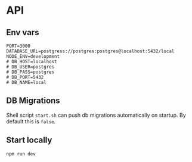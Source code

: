 # API

## Env vars
```
PORT=3000
DATABASE_URL=postgress://postgres:postgres@localhost:5432/local
NODE_ENV=development
# DB_HOST=localhost
# DB_USER=postgres
# DB_PASS=postgres
# DB_PORT=5432
# DB_NAME=local
```

## DB Migrations 

Shell script `start.sh` can push db migrations automatically on startup. By default this is `false`.

## Start locally 

```bash
npm run dev
```